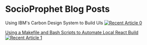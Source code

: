 # SocioProphet Blog Posts

Using IBM's Carbon Design System to Build UIs
<a target="_blank" href="https://github-readme-medium-recent-article.vercel.app/medium/@socioprophet/0"><img src="https://github-readme-medium-recent-article.vercel.app/medium/@socioprophet/0" alt="Recent Article 0"> 

Using a Makefile and Bash Scripts to Automate Local React Build
<a target="_blank" href="https://github-readme-medium-recent-article.vercel.app/medium/@socioprophet/1"><img src="https://github-readme-medium-recent-article.vercel.app/medium/@socioprophet/0" alt="Recent Article 1"> 

